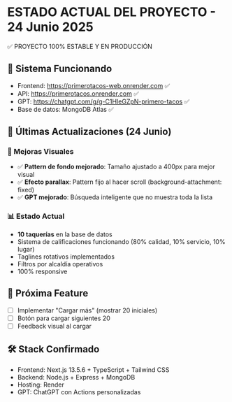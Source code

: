 # ESTADO ACTUAL DEL PROYECTO - 24 Junio 2025

✅ PROYECTO 100% ESTABLE Y EN PRODUCCIÓN

## 🚀 Sistema Funcionando
- Frontend: https://primerotacos-web.onrender.com ✅
- API: https://primerotacos.onrender.com ✅
- GPT: https://chatgpt.com/g/g-C1HIeGZpN-primero-tacos ✅
- Base de datos: MongoDB Atlas ✅

## 🎯 Últimas Actualizaciones (24 Junio)

### 🎨 Mejoras Visuales
- ✅ **Pattern de fondo mejorado**: Tamaño ajustado a 400px para mejor visual
- ✅ **Efecto parallax**: Pattern fijo al hacer scroll (background-attachment: fixed)
- ✅ **GPT mejorado**: Búsqueda inteligente que no muestra toda la lista

### 📊 Estado Actual
- **10 taquerías** en la base de datos
- Sistema de calificaciones funcionando (80% calidad, 10% servicio, 10% lugar)
- Taglines rotativos implementados
- Filtros por alcaldía operativos
- 100% responsive

## 🔄 Próxima Feature
- [ ] Implementar "Cargar más" (mostrar 20 iniciales)
- [ ] Botón para cargar siguientes 20
- [ ] Feedback visual al cargar

## 🛠 Stack Confirmado
- Frontend: Next.js 13.5.6 + TypeScript + Tailwind CSS
- Backend: Node.js + Express + MongoDB
- Hosting: Render
- GPT: ChatGPT con Actions personalizadas